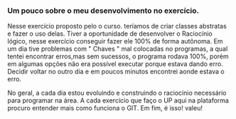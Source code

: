 ### Um pouco sobre o meu desenvolvimento no exercício.
Nesse exercício proposto pelo o curso.
teríamos de criar classes abstratas e fazer o uso delas.
Tiver a oportunidade de desenvolver o Raciocínio lógico, nesse exercício conseguir fazer ele 100% de forma autônoma.
Em um dia tive problemas com " Chaves " mal colocadas no programas, a qual tentei encontrar erros,mas sem sucessos, o programa rodava 100%, porém em algumas opções não era possível executar porque estava dando erro.
Decidir voltar no outro dia e em poucos minutos encontrei aonde estava o erro.

No geral, a cada dia estou evoluindo e construindo o raciocínio necessário para programar na área.
A cada exercício que faço o UP aqui na plataforma procuro entender mais como funciona o GIT.
Em fim, é isso! valeu!

